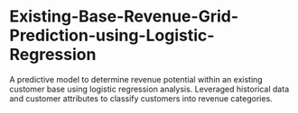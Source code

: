 # Existing-Base-Revenue-Grid-Prediction-using-Logistic-Regression
A predictive model to determine revenue potential within an existing customer base using logistic regression analysis. Leveraged historical data and customer attributes to classify customers into revenue categories. 
